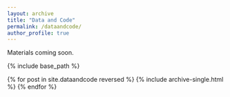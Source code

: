 ```yaml
---
layout: archive
title: "Data and Code"
permalink: /dataandcode/
author_profile: true
---
```


Materials coming soon.

{% include base_path %}

{% for post in site.dataandcode reversed %}
  {% include archive-single.html %}
{% endfor %}
